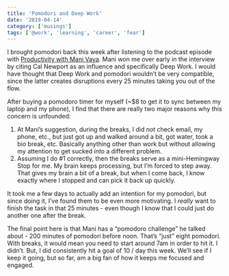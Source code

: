 ```yaml
---
title: 'Pomodori and Deep Work'
date: '2019-04-14'
category: ['musings']
tags: ['@work', 'learning', 'career', 'fear']
---
```


I brought pomodori back this week after listening to the podcast episode with [Productivity with Mani Vaya](bear://x-callback-url/open-note?id=9FE26BFA-FACD-47E6-8C7F-A89B44A31DDA-49107-0000223A932F0A4A). Mani won me over early in the interview by citing Cal Newport as an influence and specifically Deep Work. I would have thought that Deep Work and pomodori wouldn’t be very compatible, since the latter creates disruptions every 25 minutes taking you out of the flow.

After buying a pomodoro timer for myself (~\$8 to get it to sync between my laptop and my phone), I find that there are really two major reasons why this concern is unfounded:

1. At Mani’s suggestion, during the breaks, I did _not_ check email, my phone, etc., but just got up and walked around a bit, got water, took a bio break, etc. Basically anything other than work but without allowing my attention to get sucked _into_ a different problem.
2. Assuming I do #1 correctly, then the breaks serve as a mini-Hemingway Stop for me. My brain keeps processing, but I’m forced to step away. That gives my brain a bit of a break, but when I come back, I know exactly where I stopped and can pick it back up quickly.

It took me a few days to actually add an intention for my pomodori, but since doing it, I’ve found them to be even more motivating. I _really_ want to finish the task in that 25 minutes - even though I know that I could just do another one after the break.

The final point here is that Mani has a “pomodoro challenge” he talked about - 200 minutes of pomodori before noon. That’s “just” eight pomodori. With breaks, it would mean you need to start around 7am in order to hit it. I didn’t. But, I did consistently hit a goal of 10 / day this week. We’ll see if I keep it going, but so far, am a big fan of how it keeps me focused and engaged.
